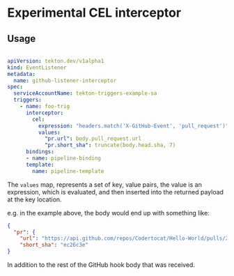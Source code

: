 # Experimental CEL interceptor

## Usage

```yaml
 
apiVersion: tekton.dev/v1alpha1
kind: EventListener
metadata:
  name: github-listener-interceptor
spec:
  serviceAccountName: tekton-triggers-example-sa
  triggers:
    - name: foo-trig
      interceptor:
        cel:
          expression: "headers.match('X-GitHub-Event', 'pull_request')"
          values:
            "pr.url": body.pull_request.url
            "pr.short_sha": truncate(body.head.sha, 7)
      bindings:
      - name: pipeline-binding
      template:
        name: pipeline-template
```

The `values` map, represents a set of key, value pairs, the value is an expression, which is evaluated, and then inserted into the returned payload at the key location.

e.g. in the example above, the body would end up with something like:

```json
{
  "pr": {
    "url": "https://api.github.com/repos/Codertocat/Hello-World/pulls/2",
    "short_sha": "ec26c3e"
}
```

In addition to the rest of the GitHub hook body that was received.
